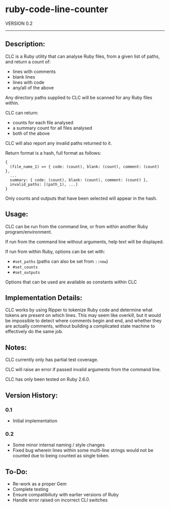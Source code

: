 # ruby-code-line-counter
VERSION 0.2
_________________

## Description:

CLC is a Ruby utility that can analyse Ruby files, from a given list of paths,
and return a count of:
- lines with comments
- blank lines
- lines with code
- any/all of the above

Any directory paths supplied to CLC will be scanned for any Ruby files within.

CLC can return:
- counts for each file analysed
- a summary count for all files analysed
- both of the above

CLC will also report any invalid paths returned to it.

Return format is a hash, full format as follows:
```
{
  (file_name_1) => { code: (count), blank: (count), comment: (count) },
  ...
  summary: { code: (count), blank: (count), comment: (count) },
  invalid_paths: [(path_1), ...]
}
```
Only counts and outputs that have been selected will appear in the hash.

## Usage:

CLC can be run from the command line, or from within another Ruby program/environment.

If run from the command line without arguments, help text will be displayed.

If run from within Ruby, options can be set with:
- `#set_paths` (paths can also be set from `::new`)
- `#set_counts`
- `#set_outputs`

Options that can be used are available as constants within CLC

## Implementation Details:

CLC works by using Ripper to tokenize Ruby code and determine what tokens are present on
which lines. This may seem like overkill, but it would be impossible to detect where comments
begin and end, and whether they are actually comments, without building a complicated state 
machine to effectively do the same job.

## Notes:

CLC currently only has partial test coverage.

CLC will raise an error if passed invalid arguments from the command line.

CLC has only been tested on Ruby 2.6.0.

## Version History:

### 0.1
- Initial implementation

### 0.2
- Some minor internal naming / style changes
- Fixed bug wherein lines within some multi-line strings would not be
  counted due to being counted as single token.

## To-Do:

- Re-work as a proper Gem
- Complete testing
- Ensure compatibiliuty with earlier versions of Ruby
- Handle error raised on incorrect CLI switches


